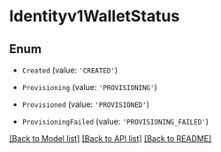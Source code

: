 # Identityv1WalletStatus


## Enum

* `Created` (value: `'CREATED'`)

* `Provisioning` (value: `'PROVISIONING'`)

* `Provisioned` (value: `'PROVISIONED'`)

* `ProvisioningFailed` (value: `'PROVISIONING_FAILED'`)

[[Back to Model list]](../README.md#documentation-for-models) [[Back to API list]](../README.md#documentation-for-api-endpoints) [[Back to README]](../README.md)
